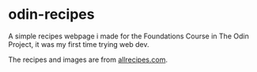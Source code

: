 # odin-recipes
A simple recipes webpage i made for the Foundations Course in The Odin Project, it was my first time trying web dev.

The recipes and images are from [allrecipes.com](allrecipes.com).
